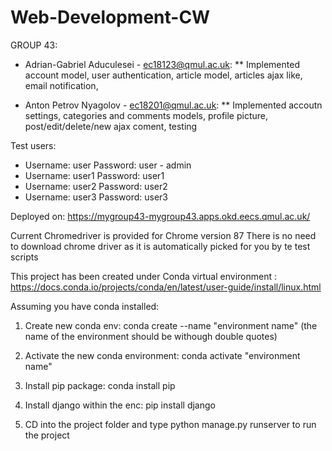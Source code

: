 # Web-Development-CW

GROUP 43:
* Adrian-Gabriel Aduculesei - ec18123@qmul.ac.uk:
** Implemented account model, user authentication, article model, articles ajax like, email notification, 

* Anton Petrov Nyagolov - ec18201@qmul.ac.uk:
**  Implemented accoutn settings, categories and comments models, profile picture, post/edit/delete/new ajax coment, testing


Test users:
* Username: user Password: user - admin 
* Username: user1 Password: user1
* Username: user2 Password: user2
* Username: user3 Password: user3

Deployed on: https://mygroup43-mygroup43.apps.okd.eecs.qmul.ac.uk/

Current Chromedriver is provided for Chrome version 87
There is no need to download chrome driver as it is automatically picked for you by te test scripts

This project has been created under Conda virtual environment : https://docs.conda.io/projects/conda/en/latest/user-guide/install/linux.html

Assuming you have conda installed:

1) Create new conda env: conda create --name "environment name" (the name of the environment should be withough double quotes)

2) Activate the new conda environment: conda activate "environment name"

3) Install pip package: conda install pip

4) Install django within the enc: pip install django

5) CD into the project folder and type python manage.py runserver to run the project



